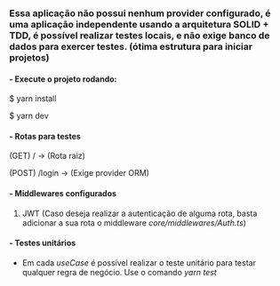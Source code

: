 ### Essa aplicação não possui nenhum provider configurado, é uma aplicação independente usando a arquitetura SOLID + TDD, é possível realizar testes locais, e não exige banco de dados para exercer testes. (ótima estrutura para iniciar projetos)

#### - Execute o projeto rodando:

<p>$ yarn install</p>
<p>$ yarn dev</p>

#### - Rotas para testes

<p>(GET) / -> (Rota raiz)</p>
<p>(POST) /login -> (Exige provider ORM)</p>

#### - Middlewares configurados

1. JWT (Caso deseja realizar a autenticação de alguma rota, basta adicionar a sua rota o middleware *core/middlewares/Auth.ts*)

#### - Testes unitários

- Em cada *useCase* é possível realizar o teste unitário para testar qualquer regra de negócio.
Use o comando *yarn test*
